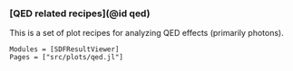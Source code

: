 ### [QED related recipes](@id qed)

This is a set of plot recipes for analyzing QED effects (primarily photons).

```@autodocs
Modules = [SDFResultViewer]
Pages = ["src/plots/qed.jl"]
```